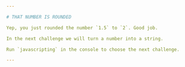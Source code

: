 ```yaml
---

# THAT NUMBER IS ROUNDED

Yep, you just rounded the number `1.5` to `2`. Good job.

In the next challenge we will turn a number into a string.

Run `javascripting` in the console to choose the next challenge.

---
```

